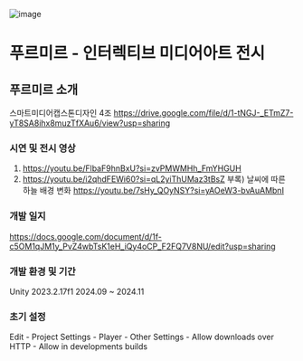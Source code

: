 ![image](https://github.com/user-attachments/assets/685c2f1b-9181-4bbc-a87c-ef1a5518ca00)


# 푸르미르 - 인터렉티브 미디어아트 전시

## 푸르미르 소개
스마트미디어캡스톤디자인 4조
https://drive.google.com/file/d/1-tNGJ-_ETmZ7-yT8SA8ihx8muzTfXAu6/view?usp=sharing

### 시연 및 전시 영상
1. https://youtu.be/FlbaF9hnBxU?si=zvPMWMHh_FmYHGUH
2. https://youtu.be/i2qhdFEWi60?si=qL2yiThUMaz3tBsZ
부록) 날씨에 따른 하늘 배경 변화 https://youtu.be/7sHy_QOyNSY?si=yAOeW3-bvAuAMbnI

### 개발 일지
https://docs.google.com/document/d/1f-c5OM1qJM1y_PvZ4wbTsK1eH_iQy4oCP_F2FQ7V8NU/edit?usp=sharing

### 개발 환경 및 기간
Unity 2023.2.17f1
2024.09 ~ 2024.11

### 초기 설정
Edit - Project Settings - Player - Other Settings - Allow downloads over HTTP - Allow in developments builds


